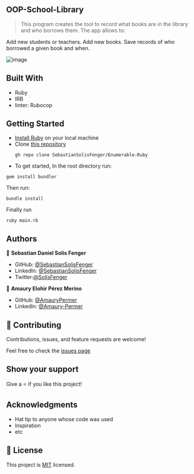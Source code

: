 ## OOP-School-Library

> This program creates the tool to record what books are in the library and who borrows them. The app allows to:

Add new students or teachers. Add new books. Save records of who borrowed a given book and when.

![image](https://user-images.githubusercontent.com/88522494/179556839-06b93f1e-80de-4e94-a133-d6d94bfd66cb.png)

## Built With

- Ruby
- IRB
- linter: Rubocop

## Getting Started

- [Install Ruby](https://www.ruby-lang.org/en/documentation/installation/) on your local machine
- Clone [this repository](https://github.com/SebastianSolisFenger/OOP-School-Library.git)
  ```
  gh repo clone SebastianSolisFenger/Enumerable-Ruby
  ```
- To get started, In the root directory run:

```
gem install bundler
```

Then run:

```
bundle install
```

Finally run

```
ruby main.rb
```

<!-- Open terminal and run ruby app in the command Line: -->


## Authors

👤 **Sebastian Daniel Solis Fenger**

- GitHub: [@SebastianSolisFenger](https://github.com/SebastianSolisFenger)
- LinkedIn: [@SebastianSolisFenger](https://www.linkedin.com/in/sebastiansolisfenger/)
- Twitter:[@SolisFenger](https://twitter.com/SolisFenger)


👤 **Amaury Elohir Pérez Merino**

- GitHub: [@AmauryPermer](https://github.com/Trictonicmp)
- LinkedIn: [@Amaury-Permer](https://www.linkedin.com/in/amaury-permer/)


## 🤝 Contributing

Contributions, issues, and feature requests are welcome!

Feel free to check the [issues page](https://github.com/SebastianSolisFenger/OOP-School-Library/issues)

## Show your support

Give a ⭐️ if you like this project!

## Acknowledgments

- Hat tip to anyone whose code was used
- Inspiration
- etc

## 📝 License

This project is [MIT](./MIT.md) licensed.

